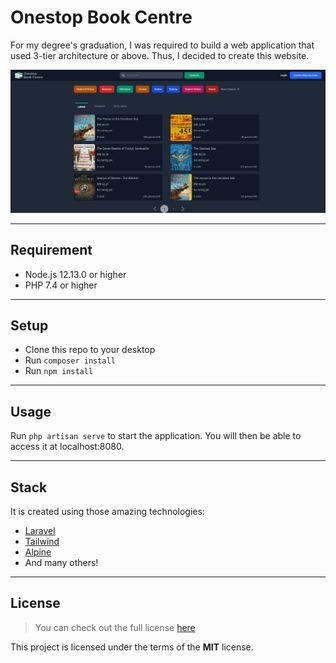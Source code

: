 # Onestop Book Centre
For my degree's graduation, I was required to build a web application that used 3-tier architecture or above. Thus, I decided to create this website. 

<img src="./res/output.png" alt="output-onestop-book-centre" >

---

## Requirement
- Node.js 12.13.0 or higher
- PHP 7.4 or higher
---

## Setup
- Clone this repo to your desktop
- Run `composer install`
- Run `npm install`

---

## Usage
Run `php artisan serve` to start the application. You will then be able to access it at localhost:8080.

---

## Stack
It is created using those amazing technologies:
- [Laravel](https://laravel.com/)
- [Tailwind](https://tailwindcss.com/)
- [Alpine](https://alpinejs.dev/)
- And many others!

---

## License
>You can check out the full license [here](https://github.com/hafizhaziq307/calculator/blob/main/LICENSE)

This project is licensed under the terms of the **MIT** license.

